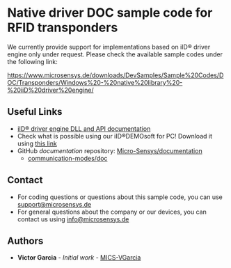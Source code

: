 # Native driver DOC sample code for RFID transponders
We currently provide support for implementations based on iID® driver engine only under request. Please check the available sample codes under the following link:

https://www.microsensys.de/downloads/DevSamples/Sample%20Codes/DOC/Transponders/Windows%20-%20native%20library%20-%20iiD%20driver%20engine/

## Useful Links
* [iID® driver engine DLL and API documentation](https://www.microsensys.de/downloads/DevSamples/Libraries/Windows/iID%20driver%20engine%20-%20Native%20driver/)
* Check what is possible using our iID®DEMOsoft for PC! Download it using [this link](https://www.microsensys.de/downloads/CDContent/Install/iID%c2%ae%20DEMOsoft.zip)
* GitHub *documentation* repository: [Micro-Sensys/documentation](https://github.com/Micro-Sensys/documentation)
	* [communication-modes/doc](https://github.com/Micro-Sensys/documentation/tree/master/communication-modes/doc)

## Contact

* For coding questions or questions about this sample code, you can use [support@microsensys.de](mailto:support@microsensys.de)
* For general questions about the company or our devices, you can contact us using [info@microsensys.de](mailto:info@microsensys.de)

## Authors

* **Victor Garcia** - *Initial work* - [MICS-VGarcia](https://github.com/MICS-VGarcia/)

